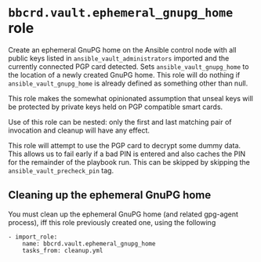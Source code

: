 `bbcrd.vault.ephemeral_gnupg_home` role
=======================================

Create an ephemeral GnuPG home on the Ansible control node with all public keys
listed in `ansible_vault_administrators` imported and the currently connected
PGP card detected. Sets `ansible_vault_gnupg_home` to the location of a newly
created GnuPG home. This role will do nothing if `ansible_vault_gnupg_home` is
already defined as something other than null.

This role makes the somewhat opinionated assumption that unseal keys will be
protected by private keys held on PGP compatible smart cards.

Use of this role can be nested: only the first and last matching pair of
invocation and cleanup will have any effect.

This role will attempt to use the PGP card to decrypt some dummy data. This
allows us to fail early if a bad PIN is entered and also caches the PIN for the
remainder of the playbook run. This can be skipped by skipping the
`ansible_vault_precheck_pin` tag.


Cleaning up the ephemeral GnuPG home
------------------------------------

You must clean up the ephemeral GnuPG home (and related gpg-agent process), iff
this role previously created one, using the following

    - import_role:
        name: bbcrd.vault.ephemeral_gnupg_home
        tasks_from: cleanup.yml
